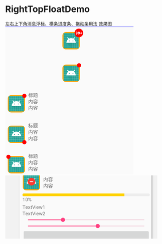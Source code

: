 # RightTopFloatDemo
左右上下角消息浮标、横条进度条、拖动条用法
效果图
![](微信截图_20180723170152.png)
![](微信截图_20180724120018.png)